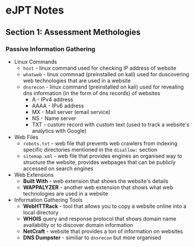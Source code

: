 # eJPT Notes

## Section 1: Assessment Methologies

### Passive Information Gathering

- Linux Commands
  - `host` - linux command used for checking IP address of website
  - `whatweb` - linux commnad (preinstalled on kali) used for duscovering web technologies that are used in a website
  - `dnsrecon` - linux command (preinstalled on kali) used for revealing dns information (in the form of dns records) of websites
    - A - IPv4 address
    - AAAA - IPv6 address
    - MX - Mail server (email service)
    - NS - Name server
    - TXT - custom record with custom text (used to track a website's analytics with Google)
- Web Files
  - `robots.txt` - web file that prevents web crawlers from indexing specific directories mentioned in the `disallow:` section
  - `sitemap.xml` - web file that provides engines an organised way to structure the website, provides webpages that can be publicly accessed on search engines
- Web Extensions
  - **Built With** - web extension that shows the website's details
  - **WAPPALYZER** - another web extension that shows what web technologies are used in a website
- Information Gathering Tools
  - **WebHTTRack** - tool that allows you to copy a website online into a local directory
  - **WHOIS** query and response protocol that shows domain name availability or to discover domain information
  - **NetCraft** - website that provides a ton of information on websites
  - **DNS Dumpster** - similiar to `dnsrecon` but more organised

